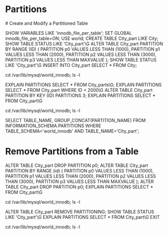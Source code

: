 # Partitions

# Create and Modify a Partitioned Table

  SHOW VARIABLES LIKE 'innodb_file_per_table';
  SET GLOBAL innodb_file_per_table=ON;
  USE world;
  CREATE TABLE City_part LIKE City;
  SHOW TABLE STATUS LIKE 'City_part'\G
  ALTER TABLE City_part PARTITION BY RANGE (ID) (
  PARTITION p0 VALUES LESS THAN (1000),
  PARTITION p1 VALUES LESS THAN (2000),
  PARTITION p2 VALUES LESS THAN (3000),
  PARTITION p3 VALUES LESS THAN MAXVALUE
  );
  SHOW TABLE STATUS LIKE 'City_part'\G
  INSERT INTO City_part SELECT * FROM City;
  
  cd /var/lib/mysql/world_innodb; ls -l
  
  EXPLAIN PARTITIONS SELECT * FROM City_parts\G;
  EXPLAIN PARTITIONS SELECT * FROM City_part WHERE ID < 2000\G
  ALTER TABLE City_part PARTITION BY KEY (ID) PARTITIONS 3;
  EXPLAIN PARTITIONS SELECT * FROM City_part\G
  
  cd /var/lib/mysql/world_innodb; ls -l
  
  SELECT TABLE_NAME,
  GROUP_CONCAT(PARTITION_NAME)
  FROM INFORMATION_SCHEMA.PARTITIONS
  WHERE TABLE_SCHEMA='world_innodb'
  AND TABLE_NAME='City_part';

# Remove Partitions from a Table

  ALTER TABLE City_part DROP PARTITION p0;
  ALTER TABLE City_part PARTITION BY RANGE (id) (
  PARTITION p0 VALUES LESS THAN (1000), 
  PARTITION p1 VALUES LESS THAN (2000), 
  PARTITION p2 VALUES LESS THAN (3000), 
  PARTITION p3 VALUES LESS THAN MAXVALUE );
  ALTER TABLE City_part DROP PARTITION p0;
  EXPLAIN PARTITIONS SELECT * FROM City_part\G
  
  cd /var/lib/mysql/world_innodb; ls -l
  
  ALTER TABLE City_part REMOVE PARTITIONING;
  SHOW TABLE STATUS LIKE 'City_part'\G
  EXPLAIN PARTITIONS SELECT * FROM City_part\G
  EXIT
  
  cd /var/lib/mysql/world_innodb; ls -l







